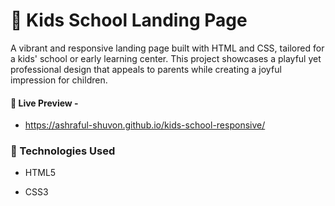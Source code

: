 # 🎨 Kids School Landing Page


A vibrant and responsive landing page built with HTML and CSS, tailored for a kids' school or early learning center. This project showcases a playful yet professional design that appeals to parents while creating a joyful impression for children.



#### 🔗 Live Preview - 
- https://ashraful-shuvon.github.io/kids-school-responsive/

### 📁 Technologies Used
- HTML5

- CSS3